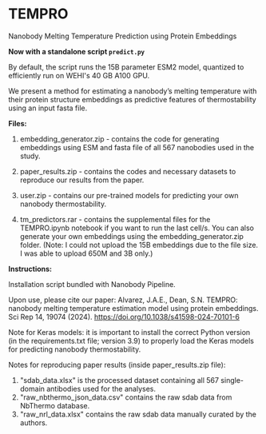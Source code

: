 # TEMPRO
Nanobody Melting Temperature Prediction using Protein Embeddings

**Now with a standalone script ```predict.py```**

By default, the script runs the 15B parameter ESM2 model, quantized to efficiently run on WEHI's 40 GB A100 GPU.

We present a method for estimating a nanobody’s melting temperature with their protein structure embeddings as predictive features of thermostability using an input fasta file.


**Files:**

1) embedding_generator.zip - contains the code for generating embeddings using ESM and fasta file of all 567 nanobodies used in the study.
   
2) paper_results.zip - contains the codes and necessary datasets to reproduce our results from the paper.
   
3) user.zip - contains our pre-trained models for predicting your own nanobody thermostability.

4) tm_predictors.rar - contains the supplemental files for the TEMPRO.ipynb notebook if you want to run the last cell/s. You can also generate your own embeddings using the embedding_generator.zip folder. (Note: I could not upload the 15B embeddings due to the file size. I was able to upload 650M and 3B only.)



**Instructions:**

Installation script bundled with Nanobody Pipeline. 



Upon use, please cite our paper:
Alvarez, J.A.E., Dean, S.N. TEMPRO: nanobody melting temperature estimation model using protein embeddings. Sci Rep 14, 19074 (2024). https://doi.org/10.1038/s41598-024-70101-6

Note for Keras models: it is important to install the correct Python version (in the requirements.txt file; version 3.9) to properly load the Keras models for predicting nanobody thermostability.

Notes for reproducing paper results (inside paper_results.zip file):
1) "sdab_data.xlsx" is the processed dataset containing all 567 single-domain antibodies used for the analyses.
2) "raw_nbthermo_json_data.csv" contains the raw sdab data from NbThermo database.
3) "raw_nrl_data.xlsx" contains the raw sdab data manually curated by the authors.

